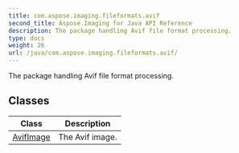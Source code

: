```yaml
---
title: com.aspose.imaging.fileformats.avif
second_title: Aspose.Imaging for Java API Reference
description: The package handling Avif file format processing.
type: docs
weight: 26
url: /java/com.aspose.imaging.fileformats.avif/
---
```


The package handling Avif file format processing.


## Classes

| Class | Description |
| --- | --- |
| [AvifImage](../com.aspose.imaging.fileformats.avif/avifimage) | The Avif image. |
